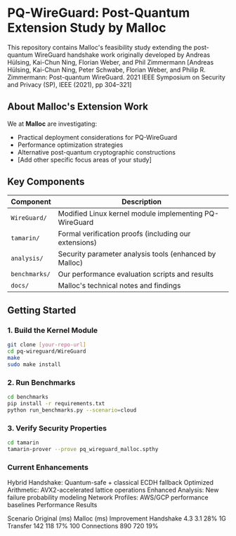 # PQ-WireGuard: Post-Quantum Extension Study by Malloc


This repository contains Malloc's feasibility study extending the post-quantum WireGuard handshake work originally developed by  Andreas Hülsing, Kai-Chun Ning, Florian Weber, and Phil Zimmermann [Andreas Hülsing, Kai-Chun Ning, Peter Schwabe, Florian Weber, and Philip R. Zimmermann: Post-quantum WireGuard.
2021 IEEE Symposium on Security and Privacy (SP), IEEE (2021), pp 304–321]

## About Malloc's Extension Work

We at **Malloc** are investigating:
- Practical deployment considerations for PQ-WireGuard
- Performance optimization strategies
- Alternative post-quantum cryptographic constructions
- [Add other specific focus areas of your study]

## Key Components

| Component | Description |
|-----------|-------------|
| `WireGuard/` | Modified Linux kernel module implementing PQ-WireGuard |
| `tamarin/` | Formal verification proofs (including our extensions) |
| `analysis/` | Security parameter analysis tools (enhanced by Malloc) |
| `benchmarks/` | Our performance evaluation scripts and results |
| `docs/` | Malloc's technical notes and findings |

## Getting Started

### 1. Build the Kernel Module
```bash
git clone [your-repo-url]
cd pq-wireguard/WireGuard
make
sudo make install
```
  
### 2. Run Benchmarks
```bash 
cd benchmarks
pip install -r requirements.txt
python run_benchmarks.py --scenario=cloud
```

### 3. Verify Security Properties

```bash 
cd tamarin
tamarin-prover --prove pq_wireguard_malloc.spthy
```

### Current Enhancements

Hybrid Handshake: Quantum-safe + classical ECDH fallback
Optimized Arithmetic: AVX2-accelerated lattice operations
Enhanced Analysis: New failure probability modeling
Network Profiles: AWS/GCP performance baselines
Performance Results

Scenario	Original (ms)	Malloc (ms)	Improvement
Handshake	4.3	3.1	28%
1G Transfer	142	118	17%
100 Connections	890	720	19%

